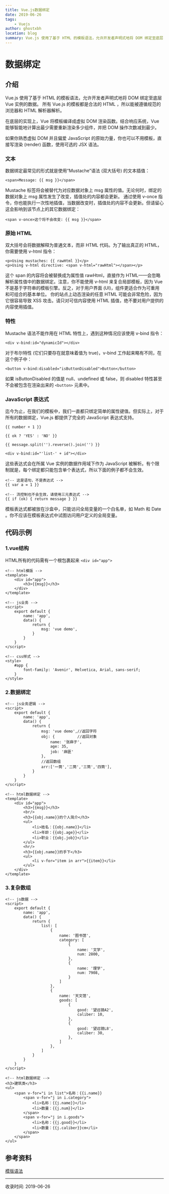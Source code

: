 ```yaml
---
title: Vue.js数据绑定
date: 2019-06-26
tags:
    - Vuejs
author: ghostxbh
location: blog
summary: Vue.js 使用了基于 HTML 的模板语法，允许开发者声明式地将 DOM 绑定至底层 Vue 实例的数据。
---
```

# 数据绑定

## 介绍
Vue.js 使用了基于 HTML 的模板语法，允许开发者声明式地将 DOM 绑定至底层 Vue 实例的数据。
所有 Vue.js 的模板都是合法的 HTML ，所以能被遵循规范的浏览器和 HTML 解析器解析。

在底层的实现上，Vue 将模板编译成虚拟 DOM 渲染函数。结合响应系统，Vue 能够智能地计算出最少需要重新渲染多少组件，并把 DOM 操作次数减到最少。

如果你熟悉虚拟 DOM 并且偏爱 JavaScript 的原始力量，你也可以不用模板，直接写渲染 (render) 函数，使用可选的 JSX 语法。

### 文本
数据绑定最常见的形式就是使用“Mustache”语法 (双大括号) 的文本插值：

```vue
<span>Message: {{ msg }}</span>
```

Mustache 标签将会被替代为对应数据对象上 msg 属性的值。无论何时，绑定的数据对象上 msg 属性发生了改变，插值处的内容都会更新。
通过使用 v-once 指令，你也能执行一次性地插值，当数据改变时，插值处的内容不会更新。但请留心这会影响到该节点上的其它数据绑定：

```vue
<span v-once>这个将不会改变: {{ msg }}</span>
```

### 原始 HTML

双大括号会将数据解释为普通文本，而非 HTML 代码。为了输出真正的 HTML，你需要使用 v-html 指令：

```vue
<p>Using mustaches: {{ rawHtml }}</p>
<p>Using v-html directive: <span v-html="rawHtml"></span></p>
```

这个 span 的内容将会被替换成为属性值 rawHtml，直接作为 HTML——会忽略解析属性值中的数据绑定。注意，你不能使用 v-html 来复合局部模板，因为 Vue 不是基于字符串的模板引擎。反之，对于用户界面 (UI)，组件更适合作为可重用和可组合的基本单位。
你的站点上动态渲染的任意 HTML 可能会非常危险，因为它很容易导致 XSS 攻击。请只对可信内容使用 HTML 插值，绝不要对用户提供的内容使用插值。

### 特性

Mustache 语法不能作用在 HTML 特性上，遇到这种情况应该使用 v-bind 指令：

```vue
<div v-bind:id="dynamicId"></div>
```

对于布尔特性 (它们只要存在就意味着值为 true)，v-bind 工作起来略有不同，在这个例子中：

```vue
<button v-bind:disabled="isButtonDisabled">Button</button>
```

如果 isButtonDisabled 的值是 null、undefined 或 false，则 disabled 特性甚至不会被包含在渲染出来的 `<button>` 元素中。

### JavaScript 表达式

迄今为止，在我们的模板中，我们一直都只绑定简单的属性键值。但实际上，对于所有的数据绑定，Vue.js 都提供了完全的 JavaScript 表达式支持。

```vue
{{ number + 1 }}

{{ ok ? 'YES' : 'NO' }}

{{ message.split('').reverse().join('') }}

<div v-bind:id="'list-' + id"></div>
```

这些表达式会在所属 Vue 实例的数据作用域下作为 JavaScript 被解析。有个限制就是，每个绑定都只能包含单个表达式，所以下面的例子都不会生效。

```vue
<!-- 这是语句，不是表达式 -->
{{ var a = 1 }}

<!-- 流控制也不会生效，请使用三元表达式 -->
{{ if (ok) { return message } }}
```

模板表达式都被放在沙盒中，只能访问全局变量的一个白名单，如 Math 和 Date 。你不应该在模板表达式中试图访问用户定义的全局变量。

## 代码示例

### 1.vue结构 
HTML所有的代码需有一个根包裹起来 `<div id="app">`

```vue
<!-- html模版 -->
<template>
    <div id="app">
        <h3>{{msg}}</h3>
    </div>
</template>

<!-- js业务 -->
<script>
    export default {
        name: 'app',
        data() {
            return {
                msg: 'vue demo',
            }
        }
    }
</script>

<!-- css样式 -->
<style>
    #app {
        font-family: 'Avenir', Helvetica, Arial, sans-serif;
    }
</style>
```

### 2.数据绑定
```vue
<!-- js业务逻辑 -->
<script>
    export default {
        name: 'app',
        data() {
            return {
                msg: 'vue demo',//返回字符
                obj: {          //返回对象
                    name: '张麻子',
                    age: 35,
                    job: '麻匪'
                },
                //返回数组
                arr:['一筒','二筒','三筒','四筒'],
            }
        }
    }
</script>

<!-- html数据绑定 -->
<template>
    <div id="app">
        <h3>{{msg}}</h3>
        <br/>
        <h3>{{obj.name}}的个人简介</h3>
        <ul>
            <li>姓名：{{obj.name}}</li>
            <li>年龄：{{obj.age}}</li>
            <li>职业：{{obj.job}}</li>
        </ul>
        <hr/>
        <h3>{{obj.name}}的手下</h3>
        <ul>
            <li v-for="item in arr">{{item}}</li>
        </ul>
    </div>
</template>
```

### 3.复杂数组
```vue
<!-- js数据 -->
<script>
    export default {
        name: 'app',
        data() {
            return {
                list: [
                    {
                        name: '图书馆',
                        category: [
                            {
                                name: '文学',
                                num: 2800,
                            },
                            {
                                name: '理学',
                                num: 7908,
                            }
                        ]
                    },
                    {
                        name: '天文馆',
                        goods: [
                            {
                                good: '望远镜A2',
                                caliber: 10,
                            },
                            {
                                good: '望远镜L8',
                                caliber: 30,
                            },
                        ]
                    },
                ]
            }
        }
    }
</script>

<!-- html数据绑定 -->
<h3>建筑类</h3>
<ul>
    <span v-for="i in list">名称：{{i.name}}
        <span v-for="j in i.category">
            <li>名称：{{j.name}}</li>
            <li>数量：{{j.num}}</li>
        </span>
        <span v-for="j in i.goods">
            <li>名称：{{j.good}}</li>
            <li>数量：{{j.caliber}}cm</li>
        </span>
    </span>
</ul>
```


## 参考资料
[模版语法](https://cn.vuejs.org/v2/guide/syntax.html)

---
收录时间: 2019-06-26

<Vssue :title="$title" />
